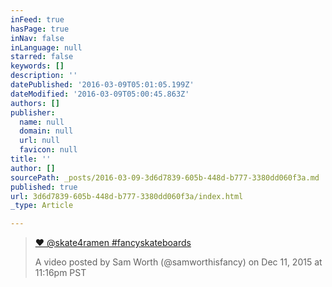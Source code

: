 ```yaml
---
inFeed: true
hasPage: true
inNav: false
inLanguage: null
starred: false
keywords: []
description: ''
datePublished: '2016-03-09T05:01:05.199Z'
dateModified: '2016-03-09T05:00:45.863Z'
authors: []
publisher:
  name: null
  domain: null
  url: null
  favicon: null
title: ''
author: []
sourcePath: _posts/2016-03-09-3d6d7839-605b-448d-b777-3380dd060f3a.md
published: true
url: 3d6d7839-605b-448d-b777-3380dd060f3a/index.html
_type: Article

---
```

> [❤️ @skate4ramen \#fancyskateboards][0]
> 
> A video posted by Sam Worth (@samworthisfancy) on Dec 11, 2015 at 11:16pm PST



[0]: https://www.instagram.com/p/_Lt1S-H1nL/